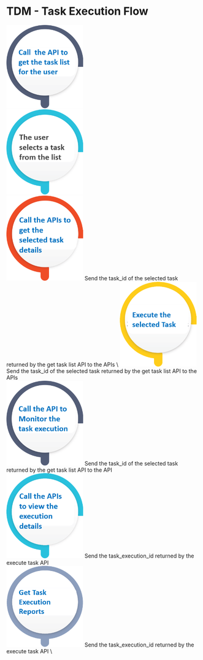 # TDM - Task Execution Flow


[<img src="images/task_basic_flow_1.png" alt="drawing" width="200pxl"/>](02_get_task_list_API.md)\
<img src="images/task_basic_flow_2.png" alt="drawing" width="200pxl"/>\
[<img src="images/task_basic_flow_3.png" alt="drawing" width="200pxl"/>](03_get_task_details_APIs.md) Send the task_id of the selected task returned by the get task list API to the APIs \ 
[<img src="images/task_basic_flow_4.png" alt="drawing" width="200pxl"/>](04_execute_task_API.md) Send the task_id of the selected task returned by the get task list API to the APIs \
[<img src="images/task_basic_flow_5.png" alt="drawing" width="200pxl"/>](05_task_execution_monitoring_API.md) Send the task_id of the selected task returned by the get task list API to the API \
[<img src="images/task_basic_flow_6.png" alt="drawing" width="200pxl"/>](06_get_task_execution_details_APIs.md) Send the task_execution_id returned by the execute task API \
[<img src="images/task_basic_flow_7.png" alt="drawing" width="200pxl"/>](07_get_task_execution_reports_APIs.md) Send the task_execution_id returned by the execute task API \

